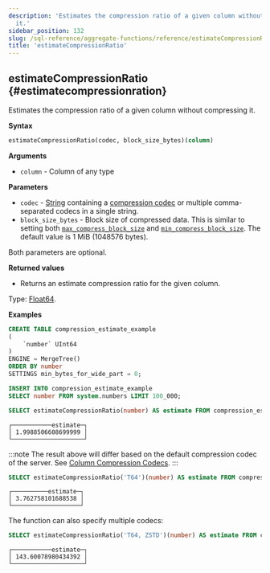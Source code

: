 ```yaml
---
description: 'Estimates the compression ratio of a given column without compressing
  it.'
sidebar_position: 132
slug: /sql-reference/aggregate-functions/reference/estimateCompressionRatio
title: 'estimateCompressionRatio'
---
```


## estimateCompressionRatio {#estimatecompressionration}

Estimates the compression ratio of a given column without compressing it.

**Syntax**

```sql
estimateCompressionRatio(codec, block_size_bytes)(column)
```

**Arguments**

- `column` - Column of any type

**Parameters**

- `codec` - [String](../../../sql-reference/data-types/string.md) containing a [compression codec](/sql-reference/statements/create/table#column_compression_codec) or multiple comma-separated codecs in a single string.
- `block_size_bytes` - Block size of compressed data. This is similar to setting both [`max_compress_block_size`](../../../operations/settings/merge-tree-settings.md#max_compress_block_size) and [`min_compress_block_size`](../../../operations/settings/merge-tree-settings.md#min_compress_block_size). The default value is 1 MiB (1048576 bytes).

Both parameters are optional.

**Returned values**

- Returns an estimate compression ratio for the given column.

Type: [Float64](/sql-reference/data-types/float).

**Examples**

```sql title="Input table"
CREATE TABLE compression_estimate_example
(
    `number` UInt64
)
ENGINE = MergeTree()
ORDER BY number
SETTINGS min_bytes_for_wide_part = 0;

INSERT INTO compression_estimate_example
SELECT number FROM system.numbers LIMIT 100_000;
```

```sql title="Query"
SELECT estimateCompressionRatio(number) AS estimate FROM compression_estimate_example;
```

```text title="Response"
┌───────────estimate─┐
│ 1.9988506608699999 │
└────────────────────┘
```

:::note
The result above will differ based on the default compression codec of the server. See [Column Compression Codecs](/sql-reference/statements/create/table#column_compression_codec).
:::

```sql title="Query"
SELECT estimateCompressionRatio('T64')(number) AS estimate FROM compression_estimate_example;
```

```text title="Response"
┌──────────estimate─┐
│ 3.762758101688538 │
└───────────────────┘
```

The function can also specify multiple codecs:

```sql title="Query"
SELECT estimateCompressionRatio('T64, ZSTD')(number) AS estimate FROM compression_estimate_example;
```

```response title="Response"
┌───────────estimate─┐
│ 143.60078980434392 │
└────────────────────┘
```


